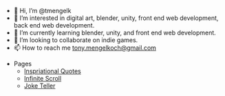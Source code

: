 - 👋 Hi, I’m @tmengelk
- 👀 I’m interested in digital art, blender, unity, front end web development, back end web development.
- 🌱 I’m currently learning blender, unity, and front end web development.
- 💞️ I’m looking to collaborate on indie games.
- 📫 How to reach me tony.mengelkoch@gmail.com

* Pages
  * [Inspriational Quotes](https://tmengelk.github.io/quotes-app/)
  * [Infinite Scroll](https://tmengelk.github.io/infinite-scroll/)
  * [Joke Teller](https://tmengelk.github.io/Joke-Teller/)

<!---
tmengelk/tmengelk is a ✨ special ✨ repository because its `README.md` (this file) appears on your GitHub profile.
You can click the Preview link to take a look at your changes.
--->
